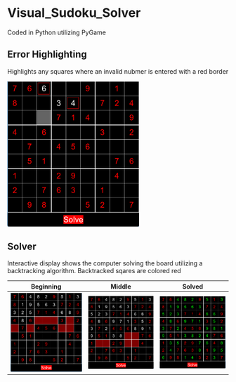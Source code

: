 # Visual_Sudoku_Solver

Coded in Python utilizing PyGame
## Error Highlighting

Highlights any squares where an invalid nubmer is entered with a red border

<img src="images/sudoku_gameplay.png" alt="drawing" width="300"/>

## Solver

Interactive display shows the computer solving the board utilizing a backtracking algorithm. Backtracked sqares are colored red

Beginning | Middle | Solved
:-------------------------:|:-------------------------:|:-------------------------:
<img src="images/sudoku_beginning.png" alt="drawing" width="300"/> | <img src="images/sudoku_middle.png" alt="drawing" width="300"/> | <img src="images/sudoku_end.png" alt="drawing" width="300"/> 


